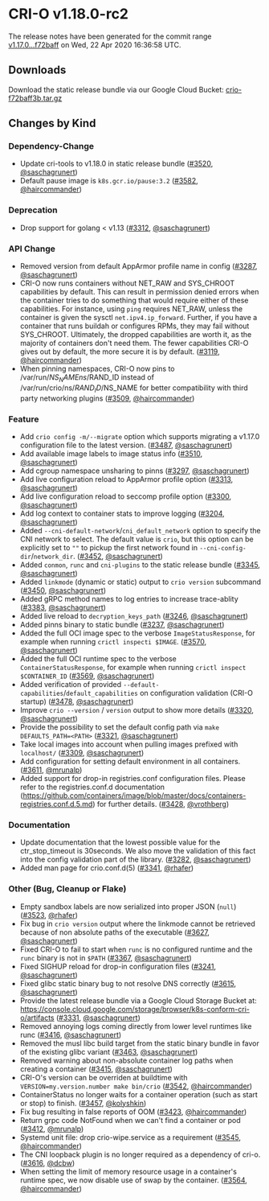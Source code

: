 # CRI-O v1.18.0-rc2

The release notes have been generated for the commit range
[v1.17.0...f72baff](https://github.com/cri-o/cri-o/compare/v1.17.0...f72baff3b472b98df9ff5b19fda815b81954b6d1) on Wed, 22 Apr 2020 16:36:58 UTC.

## Downloads

Download the static release bundle via our Google Cloud Bucket:
[crio-f72baff3b.tar.gz][0]

[0]: https://storage.googleapis.com/k8s-conform-cri-o/artifacts/crio-f72baff3b.tar.gz

## Changes by Kind

### Dependency-Change

- Update cri-tools to v1.18.0 in static release bundle ([#3520](https://github.com/cri-o/cri-o/pull/3520), [@saschagrunert](https://github.com/saschagrunert))
- Default pause image is `k8s.gcr.io/pause:3.2` ([#3582](https://github.com/cri-o/cri-o/pull/3582), [@haircommander](https://github.com/haircommander))

### Deprecation

- Drop support for golang < v1.13 ([#3312](https://github.com/cri-o/cri-o/pull/3312), [@saschagrunert](https://github.com/saschagrunert))

### API Change

- Removed version from default AppArmor profile name in config ([#3287](https://github.com/cri-o/cri-o/pull/3287), [@saschagrunert](https://github.com/saschagrunert))
- CRI-O now runs containers without NET_RAW and SYS_CHROOT capabilities by default. This can result in permission denied errors when the container tries to do something that would require either of these capabilities. For instance, using `ping` requires NET_RAW, unless the container is given the sysctl `net.ipv4.ip_forward`. Further, if you have a container that runs buildah or configures RPMs, they may fail without SYS_CHROOT. Ultimately, the dropped capabilities are worth it, as the majority of containers don't need them. The fewer capabilities CRI-O gives out by default, the more secure it is by default. ([#3119](https://github.com/cri-o/cri-o/pull/3119), [@haircommander](https://github.com/haircommander))
- When pinning namespaces, CRI-O now pins to /var/run/$NS_NAMEns/$RAND_ID instead of /var/run/crio/ns/$RAND_ID/$NS_NAME for better compatibility with third party networking plugins ([#3509](https://github.com/cri-o/cri-o/pull/3509), [@haircommander](https://github.com/haircommander))

### Feature

- Add `crio config -m/--migrate` option which supports migrating a v1.17.0 configuration file to the latest version. ([#3487](https://github.com/cri-o/cri-o/pull/3487), [@saschagrunert](https://github.com/saschagrunert))
- Add available image labels to image status info ([#3510](https://github.com/cri-o/cri-o/pull/3510), [@saschagrunert](https://github.com/saschagrunert))
- Add cgroup namespace unsharing to pinns ([#3297](https://github.com/cri-o/cri-o/pull/3297), [@saschagrunert](https://github.com/saschagrunert))
- Add live configuration reload to AppArmor profile option ([#3313](https://github.com/cri-o/cri-o/pull/3313), [@saschagrunert](https://github.com/saschagrunert))
- Add live configuration reload to seccomp profile option ([#3300](https://github.com/cri-o/cri-o/pull/3300), [@saschagrunert](https://github.com/saschagrunert))
- Add log context to container stats to improve logging ([#3204](https://github.com/cri-o/cri-o/pull/3204), [@saschagrunert](https://github.com/saschagrunert))
- Added `--cni-default-network`/`cni_default_network` option to specify the CNI network
    to select. The default value is `crio`, but this option can be explicitly set to `""` to pickup
    the first network found in `--cni-config-dir`/`network_dir`. ([#3452](https://github.com/cri-o/cri-o/pull/3452), [@saschagrunert](https://github.com/saschagrunert))
- Added `conmon`, `runc` and `cni-plugins` to the static release bundle ([#3345](https://github.com/cri-o/cri-o/pull/3345), [@saschagrunert](https://github.com/saschagrunert))
- Added `linkmode` (dynamic or static) output to `crio version` subcommand ([#3450](https://github.com/cri-o/cri-o/pull/3450), [@saschagrunert](https://github.com/saschagrunert))
- Added gRPC method names to log entries to increase trace-ablity ([#3383](https://github.com/cri-o/cri-o/pull/3383), [@saschagrunert](https://github.com/saschagrunert))
- Added live reload to `decryption_keys_path` ([#3246](https://github.com/cri-o/cri-o/pull/3246), [@saschagrunert](https://github.com/saschagrunert))
- Added pinns binary to static bundle ([#3237](https://github.com/cri-o/cri-o/pull/3237), [@saschagrunert](https://github.com/saschagrunert))
- Added the full OCI image spec to the verbose `ImageStatusResponse`, for example when running `crictl inspecti $IMAGE`. ([#3570](https://github.com/cri-o/cri-o/pull/3570), [@saschagrunert](https://github.com/saschagrunert))
- Added the full OCI runtime spec to the verbose `ContainerStatusResponse`, for example when running `crictl inspect $CONTAINER_ID` ([#3569](https://github.com/cri-o/cri-o/pull/3569), [@saschagrunert](https://github.com/saschagrunert))
- Added verification of provided `--default-capabilities`/`default_capabilities` on configuration validation (CRI-O startup) ([#3478](https://github.com/cri-o/cri-o/pull/3478), [@saschagrunert](https://github.com/saschagrunert))
- Improve `crio --version` / `version` output to show more details ([#3320](https://github.com/cri-o/cri-o/pull/3320), [@saschagrunert](https://github.com/saschagrunert))
- Provide the possibility to set the default config path via `make DEFAULTS_PATH=<PATH>` ([#3321](https://github.com/cri-o/cri-o/pull/3321), [@saschagrunert](https://github.com/saschagrunert))
- Take local images into account when pulling images prefixed with `localhost/` ([#3309](https://github.com/cri-o/cri-o/pull/3309), [@saschagrunert](https://github.com/saschagrunert))
- Add configuration for setting default environment in all containers. ([#3611](https://github.com/cri-o/cri-o/pull/3611), [@mrunalp](https://github.com/mrunalp))
- Added support for drop-in registries.conf configuration files. Please refer to the registries.conf.d documentation (https://github.com/containers/image/blob/master/docs/containers-registries.conf.d.5.md) for further details. ([#3428](https://github.com/cri-o/cri-o/pull/3428), [@vrothberg](https://github.com/vrothberg))

### Documentation

- Update documentation that the lowest possible value for the ctr_stop_timeout is 30seconds. We also move the validation of this fact into the config validation part of the library. ([#3282](https://github.com/cri-o/cri-o/pull/3282), [@saschagrunert](https://github.com/saschagrunert))
- Added man page for crio.conf.d(5) ([#3341](https://github.com/cri-o/cri-o/pull/3341), [@rhafer](https://github.com/rhafer))

### Other (Bug, Cleanup or Flake)

- Empty sandbox labels are now serialized into proper JSON (`null`) ([#3523](https://github.com/cri-o/cri-o/pull/3523), [@rhafer](https://github.com/rhafer))
- Fix bug in `crio version` output where the linkmode cannot be retrieved because of non absolute paths of the executable ([#3627](https://github.com/cri-o/cri-o/pull/3627), [@saschagrunert](https://github.com/saschagrunert))
- Fixed CRI-O to fail to start when `runc` is no configured runtime and the `runc` binary is not in `$PATH` ([#3367](https://github.com/cri-o/cri-o/pull/3367), [@saschagrunert](https://github.com/saschagrunert))
- Fixed SIGHUP reload for drop-in configuration files ([#3241](https://github.com/cri-o/cri-o/pull/3241), [@saschagrunert](https://github.com/saschagrunert))
- Fixed glibc static binary bug to not resolve DNS correctly ([#3615](https://github.com/cri-o/cri-o/pull/3615), [@saschagrunert](https://github.com/saschagrunert))
- Provide the latest release bundle via a Google Cloud Storage Bucket at:
    https://console.cloud.google.com/storage/browser/k8s-conform-cri-o/artifacts ([#3331](https://github.com/cri-o/cri-o/pull/3331), [@saschagrunert](https://github.com/saschagrunert))
- Removed annoying logs coming directly from lower level runtimes like runc ([#3416](https://github.com/cri-o/cri-o/pull/3416), [@saschagrunert](https://github.com/saschagrunert))
- Removed the musl libc build target from the static binary bundle in favor of the existing glibc variant ([#3463](https://github.com/cri-o/cri-o/pull/3463), [@saschagrunert](https://github.com/saschagrunert))
- Removed warning about non-absolute container log paths when creating a container ([#3415](https://github.com/cri-o/cri-o/pull/3415), [@saschagrunert](https://github.com/saschagrunert))
- CRI-O's version can be overriden at buildtime with `VERSION=my.version.number make bin/crio` ([#3542](https://github.com/cri-o/cri-o/pull/3542), [@haircommander](https://github.com/haircommander))
- ContainerStatus no longer waits for a container operation (such as start or stop) to finish. ([#3457](https://github.com/cri-o/cri-o/pull/3457), [@kolyshkin](https://github.com/kolyshkin))
- Fix bug resulting in false reports of OOM ([#3423](https://github.com/cri-o/cri-o/pull/3423), [@haircommander](https://github.com/haircommander))
- Return grpc code NotFound when we can't find a container or pod ([#3412](https://github.com/cri-o/cri-o/pull/3412), [@mrunalp](https://github.com/mrunalp))
- Systemd unit file: drop crio-wipe.service as a requirement ([#3545](https://github.com/cri-o/cri-o/pull/3545), [@haircommander](https://github.com/haircommander))
- The CNI loopback plugin is no longer required as a dependency of cri-o. ([#3616](https://github.com/cri-o/cri-o/pull/3616), [@dcbw](https://github.com/dcbw))
- When setting the limit of memory resource usage in a container's runtime spec, we now disable use of swap by the container. ([#3564](https://github.com/cri-o/cri-o/pull/3564), [@haircommander](https://github.com/haircommander))